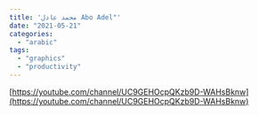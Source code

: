 ```yaml
---
title: 'محمد عادل Abo Adel"'
date: "2021-05-21"
categories:
  - "arabic"
tags:
  - "graphics"
  - "productivity"
---
```


[https://youtube.com/channel/UC9GEHOcpQKzb9D-WAHsBknw](https://youtube.com/channel/UC9GEHOcpQKzb9D-WAHsBknw)

